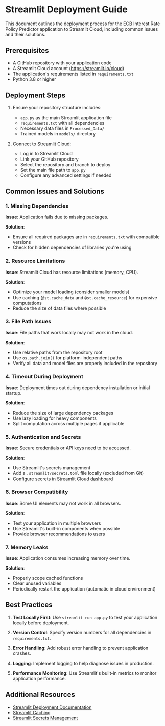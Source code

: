 # Streamlit Deployment Guide

This document outlines the deployment process for the ECB Interest Rate Policy Predictor application to Streamlit Cloud, including common issues and their solutions.

## Prerequisites

- A GitHub repository with your application code
- A Streamlit Cloud account (https://streamlit.io/cloud)
- The application's requirements listed in `requirements.txt`
- Python 3.8 or higher

## Deployment Steps

1. Ensure your repository structure includes:
   - `app.py` as the main Streamlit application file
   - `requirements.txt` with all dependencies
   - Necessary data files in `Processed_Data/`
   - Trained models in `models/` directory

2. Connect to Streamlit Cloud:
   - Log in to Streamlit Cloud
   - Link your GitHub repository
   - Select the repository and branch to deploy
   - Set the main file path to `app.py`
   - Configure any advanced settings if needed

## Common Issues and Solutions

### 1. Missing Dependencies

**Issue**: Application fails due to missing packages.

**Solution**: 
- Ensure all required packages are in `requirements.txt` with compatible versions
- Check for hidden dependencies of libraries you're using

### 2. Resource Limitations

**Issue**: Streamlit Cloud has resource limitations (memory, CPU).

**Solution**:
- Optimize your model loading (consider smaller models)
- Use caching (`@st.cache_data` and `@st.cache_resource`) for expensive computations
- Reduce the size of data files where possible

### 3. File Path Issues

**Issue**: File paths that work locally may not work in the cloud.

**Solution**:
- Use relative paths from the repository root
- Use `os.path.join()` for platform-independent paths
- Verify all data and model files are properly included in the repository

### 4. Timeout During Deployment

**Issue**: Deployment times out during dependency installation or initial startup.

**Solution**:
- Reduce the size of large dependency packages
- Use lazy loading for heavy components
- Split computation across multiple pages if applicable

### 5. Authentication and Secrets

**Issue**: Secure credentials or API keys need to be accessed.

**Solution**:
- Use Streamlit's secrets management
- Add a `.streamlit/secrets.toml` file locally (excluded from Git)
- Configure secrets in Streamlit Cloud dashboard

### 6. Browser Compatibility

**Issue**: Some UI elements may not work in all browsers.

**Solution**:
- Test your application in multiple browsers
- Use Streamlit's built-in components when possible
- Provide browser recommendations to users

### 7. Memory Leaks

**Issue**: Application consumes increasing memory over time.

**Solution**:
- Properly scope cached functions
- Clear unused variables
- Periodically restart the application (automatic in cloud environment)

## Best Practices

1. **Test Locally First**: Use `streamlit run app.py` to test your application locally before deployment.

2. **Version Control**: Specify version numbers for all dependencies in `requirements.txt`.

3. **Error Handling**: Add robust error handling to prevent application crashes.

4. **Logging**: Implement logging to help diagnose issues in production.

5. **Performance Monitoring**: Use Streamlit's built-in metrics to monitor application performance.

## Additional Resources

- [Streamlit Deployment Documentation](https://docs.streamlit.io/streamlit-cloud)
- [Streamlit Caching](https://docs.streamlit.io/library/advanced-features/caching)
- [Streamlit Secrets Management](https://docs.streamlit.io/library/advanced-features/secrets-management) 